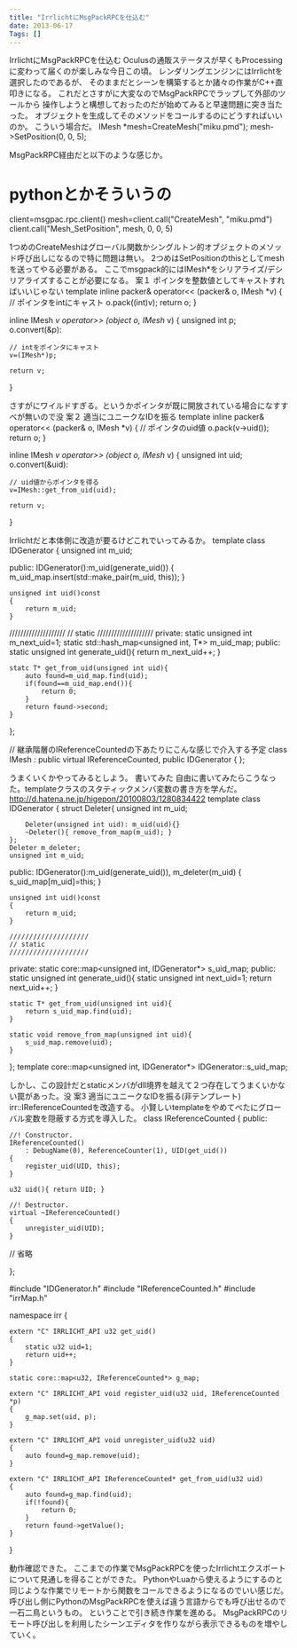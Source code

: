 ```yaml
---
title: "IrrlichtにMsgPackRPCを仕込む"
date: 2013-06-17
Tags: []
---
```


IrrlichtにMsgPackRPCを仕込む
Oculusの通販ステータスが早くもProcessingに変わって届くのが楽しみな今日この頃。
レンダリングエンジンにはIrrlichtを選択したのであるが、
そのままだとシーンを構築するとか諸々の作業がC++直叩きになる。
これだとさすがに大変なのでMsgPackRPCでラップして外部のツールから
操作しようと構想しておったのだが始めてみると早速問題に突き当たった。
オブジェクトを生成してそのメソッドをコールするのにどうすればいいのか。
こういう場合だ。
IMesh *mesh=CreateMesh("miku.pmd");
mesh->SetPosition(0, 0, 5);

MsgPackRPC経由だと以下のような感じか。
# pythonとかそういうの
client=msgpac.rpc.client()
mesh=client.call("CreateMesh", "miku.pmd")
client.call("Mesh_SetPosition", mesh, 0, 0, 5)

1つめのCreateMeshはグローバル関数かシングルトン的オブジェクトのメソッド呼び出しになるので特に問題は無い。
2つめはSetPositionのthisとしてmeshを送ってやる必要がある。
ここでmsgpack的にはIMesh*をシリアライズ/デシリアライズすることが必要になる。
案１ ポインタを整数値としてキャストすればいいじゃない
template <typename Stream>
inline packer<Stream>& operator<< (packer<Stream>& o, IMesh *v)
{
    // ポインタをintにキャスト
    o.pack((int)v);
    return o;
}

inline IMesh *v operator>> (object o, IMesh* v)
{
    unsigned int p;
    o.convert(&p):

    // intをポインタにキャスト
    v=(IMesh*)p;

    return v;
}

さすがにワイルドすぎる。というかポインタが既に開放されている場合になすすべが無いので没
案２ 適当にユニークなIDを振る
template <typename Stream>
inline packer<Stream>& operator<< (packer<Stream>& o, IMesh *v)
{
    // ポインタのuid値
    o.pack(v->uid());
    return o;
}

inline IMesh *v operator>> (object o, IMesh* v)
{
    unsigned int uid;
    o.convert(&uid):

    // uid値からポインタを得る
    v=IMesh::get_from_uid(uid);

    return v;
}

Irrlichtだと本体側に改造が要るけどこれでいってみるか。
template<typename T>
class IDGenerator
{
    unsigned int m_uid;

public:
    IDGenerator():m_uid(generate_uid())
    {
        m_uid_map.insert(std::make_pair(m_uid, this));
    }

    unsigned int uid()const 
    {
        return m_uid;
    }

////////////////////
// static
////////////////////
private:
    static unsigned int m_next_uid=1;
    static std::hash_map<unsigned int, T*> m_uid_map;
public:
    static unsigned int generate_uid(){ 
        return m_next_uid++; 
    }

    statc T* get_from_uid(unsigned int uid){
        auto found=m_uid_map.find(uid);
        if(found==m_uid_map.end()){
            return 0;
        }
        return found->second;
    }
};

// 継承階層のIReferenceCountedの下あたりにこんな感じで介入する予定
class IMesh : public virtual IReferenceCounted, public IDGenerator<IMesh>
{
};

うまくいくかやってみるとしよう。
書いてみた
自由に書いてみたらこうなった。templateクラスのスタティックメンバ変数の書き方を学んだ。
http://d.hatena.ne.jp/higepon/20100803/1280834422
template<typename T>
class IDGenerator
{
    struct Deleter{
        unsigned int m_uid;

        Deleter(unsigned int uid): m_uid(uid){}
        ~Deleter(){ remove_from_map(m_uid); }
    };
    Deleter m_deleter;
    unsigned int m_uid;

public:
    IDGenerator():m_uid(generate_uid()), m_deleter(m_uid)
    {
        s_uid_map[m_uid]=this;
    }

    unsigned int uid()const 
    {
        return m_uid;
    }

    ////////////////////
    // static
    ////////////////////
private:
    static core::map<unsigned int, IDGenerator*> s_uid_map;
public:
    static unsigned int generate_uid(){ 
        static unsigned int next_uid=1;
        return next_uid++; 
    }

    static T* get_from_uid(unsigned int uid){
        return s_uid_map.find(uid);
    }

    static void remove_from_map(unsigned int uid){
        s_uid_map.remove(uid);
    }
};
template <typename T> core::map<unsigned int, IDGenerator<T>*> IDGenerator<T>::s_uid_map;

しかし、この設計だとstaticメンバがdll境界を越えて２つ存在してうまくいかない罠があった。没
案3 適当にユニークなIDを振る(非テンプレート)
irr::IReferenceCountedを改造する。
小賢しいtemplateをやめてべたにグローバル変数を隠蔽する方式を導入した。
class IReferenceCounted
{
public:

    //! Constructor.
    IReferenceCounted()
        : DebugName(0), ReferenceCounter(1), UID(get_uid())
    {
        register_uid(UID, this);
    }

    u32 uid(){ return UID; }

    //! Destructor.
    virtual ~IReferenceCounted()
    {
        unregister_uid(UID);
    }


// 省略

};


#include "IDGenerator.h"
#include "IReferenceCounted.h"
#include "irrMap.h"

namespace irr {

    extern "C" IRRLICHT_API u32 get_uid()
    {
        static u32 uid=1;
        return uid++;
    }

    static core::map<u32, IReferenceCounted*> g_map;

    extern "C" IRRLICHT_API void register_uid(u32 uid, IReferenceCounted *p)
    {
        g_map.set(uid, p);
    }

    extern "C" IRRLICHT_API void unregister_uid(u32 uid)
    {
        auto found=g_map.remove(uid);
    }

    extern "C" IRRLICHT_API IReferenceCounted* get_from_uid(u32 uid)
    {
        auto found=g_map.find(uid);
        if(!found){
            return 0;
        }
        return found->getValue();
    }
}

動作確認できた。
ここまでの作業でMsgPackRPCを使ったIrrlichtエクスポートについて見通しを得ることができた。
PythonやLuaから使えるようにするのと同じような作業でリモートから関数をコールできるようになるのでいい感じだ。
呼び出し側にPythonのMsgPackRPCを使えば違う言語からでも呼び出せるので一石二鳥というもの。
ということで引き続き作業を進める。
MsgPackRPCのリモート呼び出しを利用したシーンエディタを作りながら表示できるものを増やしていく。

